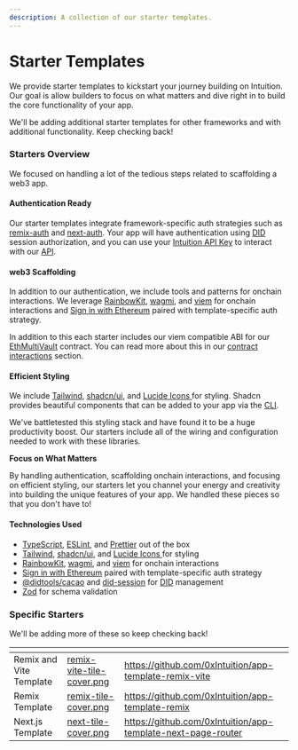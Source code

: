 ```yaml
---
description: A collection of our starter templates.
---
```


# Starter Templates

We provide starter templates to kickstart your journey building on Intuition. Our goal is allow builders to focus on what matters and dive right in to build the core functionality of your app.

We'll be adding additional starter templates for other frameworks and with additional functionality. Keep checking back!

### Starters Overview

We focused on handling a lot of the tedious steps related to scaffolding a web3 app.&#x20;

#### Authentication Ready

Our starter templates integrate framework-specific auth strategies such as [remix-auth](https://github.com/sergiodxa/remix-auth) and [next-auth](https://github.com/sergiodxa/remix-auth). Your app will have authentication using [DID](https://w3c.github.io/did-core/) session authorization, and you can use your [Intuition API Key](../getting-started/dev-quick-start.md#getting-your-api-key) to interact with our [API](broken-reference).&#x20;

#### web3 Scaffolding

In addition to our authentication, we include tools and patterns for onchain interactions. We leverage [RainbowKit](https://www.rainbowkit.com/), [wagmi](https://www.rainbowkit.com/), and [viem](https://www.rainbowkit.com/) for onchain interactions and [Sign in with Ethereum](https://lucide.dev/) paired with template-specific auth strategy.

In addition to this each starter includes our viem compatible ABI for our [EthMultiVault](../protocol-and-contracts/contract-documentation.md) contract. You can read more about this in our [contract interactions](broken-reference) section.

#### Efficient Styling

We include [Tailwind](https://tailwindcss.com/), [shadcn/ui](https://www.npmjs.com/package/@didtools/cacao), and [Lucide Icons ](https://lucide.dev/)for styling. Shadcn provides beautiful components that can be added to your app via the [CLI](https://ui.shadcn.com/).&#x20;

We've battletested this styling stack and have found it to be a huge productivity boost. Our starters include all of the wiring and configuration needed to work with these libraries.

**Focus on What Matters**

By handling authentication, scaffolding onchain interactions, and focusing on efficient styling, our starters let you channel your energy and creativity into building the unique features of your app. We handled these pieces so that you don't have to!

#### Technologies Used

* [TypeScript](https://www.npmjs.com/package/@didtools/cacao), [ESLint](https://www.npmjs.com/package/@didtools/cacao), and [Prettier](https://www.npmjs.com/package/@didtools/cacao) out of the box
* [Tailwind](https://tailwindcss.com/), [shadcn/ui](https://www.npmjs.com/package/@didtools/cacao), and [Lucide Icons ](https://lucide.dev/)for styling
* [RainbowKit](https://www.rainbowkit.com/), [wagmi](https://www.rainbowkit.com/), and [viem](https://www.rainbowkit.com/) for onchain interactions
* [Sign in with Ethereum](https://lucide.dev/) paired with template-specific auth strategy
* [@didtools/cacao](https://www.npmjs.com/package/@didtools/cacao) and [did-session](https://did.js.org/docs/api/modules/did\_session/) for [DID](https://w3c.github.io/did-core/) management
* [Zod](https://www.npmjs.com/package/@didtools/cacao) for schema validation

### Specific Starters

We'll be adding more of these so keep checking back!

<table data-view="cards"><thead><tr><th></th><th data-hidden data-card-cover data-type="files"></th><th data-hidden data-card-target data-type="content-ref"></th></tr></thead><tbody><tr><td>Remix and Vite Template</td><td><a href="../.gitbook/assets/remix-vite-tile-cover.png">remix-vite-tile-cover.png</a></td><td><a href="https://github.com/0xIntuition/app-template-remix-vite">https://github.com/0xIntuition/app-template-remix-vite</a></td></tr><tr><td>Remix Template</td><td><a href="../.gitbook/assets/remix-tile-cover.png">remix-tile-cover.png</a></td><td><a href="https://github.com/0xIntuition/app-template-remix">https://github.com/0xIntuition/app-template-remix</a></td></tr><tr><td>Next.js Template</td><td><a href="../.gitbook/assets/next-tile-cover.png">next-tile-cover.png</a></td><td><a href="https://github.com/0xIntuition/app-template-next-page-router">https://github.com/0xIntuition/app-template-next-page-router</a></td></tr></tbody></table>
